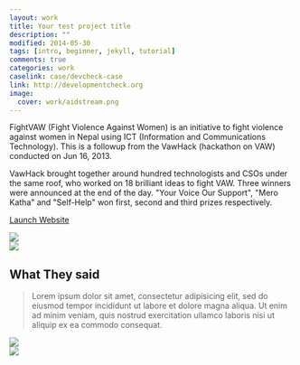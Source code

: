 ```yaml
---
layout: work
title: Your test project title
description: ""
modified: 2014-05-30
tags: [intro, beginner, jekyll, tutorial]
comments: true
categories: work
caselink: case/devcheck-case
link: http://developmentcheck.org  
image:
  cover: work/aidstream.png
---
```


<div class="layout work-description">
<p>FightVAW (Fight Violence Against Women) is an initiative to fight violence against women in Nepal using ICT (Information and Communications Technology). This is a followup from the VawHack (hackathon on VAW) conducted on Jun 16, 2013.</p>

<p>VawHack brought together around hundred technologists and CSOs under the same roof, who worked on 18 brilliant ideas to fight VAW. Three winners were announced at the end of the day. "Your Voice Our Support", "Mero Katha" and "Self-Help" won first, second and third prizes respectively.</p>

<a href="{{ page.link }}" target="_blank" class="button work-btn launch-btn"><span class="see-work"> Launch Website</span><span class="progress"></span></a>
</div>
<div class="screenshot-wrapper">
<div class="layout inner-screenshot">
<div class="screenshot">
<img src="{{ site.url }}/images/work/fightvaw/fightvawimg-1.png"/> 
</div>
<div class="screenshot">
<img src="{{ site.url }}/images/work/fightvaw/fightvawimg-2.png"/> 
</div>
</div>
</div>

## What They said

> Lorem ipsum dolor sit amet, consectetur adipisicing elit, sed do eiusmod tempor incididunt ut labore et dolore magna aliqua. Ut enim ad minim veniam, quis nostrud exercitation ullamco laboris nisi ut aliquip ex ea commodo consequat.


<div class="screenshot-wrapper">
<div class="layout inner-screenshot">
<div class="screenshot">
<img src="{{ site.url }}/images/work/fightvaw/fightvawimg-3.png"/> 
</div>
<div class="screenshot">
<img src="{{ site.url }}/images/work/fightvaw/fightvawimg-4.png"/> 
</div>
</div>
</div>
